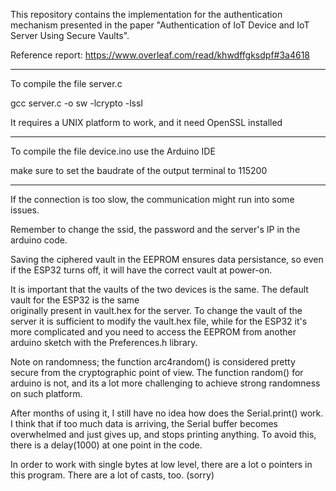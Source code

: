 This repository contains the implementation for the authentication mechanism presented in the paper "Authentication of IoT Device and IoT Server Using Secure Vaults".

Reference report: https://www.overleaf.com/read/khwdffgksdpf#3a4618


-------------------------------------
To compile the file server.c

gcc server.c -o sw -lcrypto -lssl

It requires a UNIX platform to work, and it need OpenSSL installed

-------------------------------------
To compile the file device.ino
use the Arduino IDE

make sure to set the baudrate of the output terminal to 115200

-------------------------------------

If the connection is too slow, the communication might run into some issues.

Remember to change the ssid, the password and the server's IP in the arduino code.



Saving the ciphered vault in the EEPROM ensures data persistance, so even if the ESP32 turns off, it will have
the correct vault at power-on.

It is important that the vaults of the two devices is the same. The default vault for the ESP32 is the same  
originally present in vault.hex for the server. To change the vault of the server it is sufficient to modify
the vault.hex file, while for the ESP32 it's more complicated and you need to access the EEPROM from another 
arduino sketch with the Preferences.h library.


Note on randomness; the function arc4random() is considered pretty secure from the cryptographic point of view. The function random() for arduino is not,
and its a lot more challenging to achieve strong randomness on such platform.


After months of using it, I still have no idea how does the Serial.print() work. I think that if too much data
is arriving, the Serial buffer becomes overwhelmed and just gives up, and stops printing anything.
To avoid this, there is a delay(1000) at one point in the code.


In order to work with single bytes at low level, there are a lot o pointers in this program. There are a lot of casts, too. (sorry)
